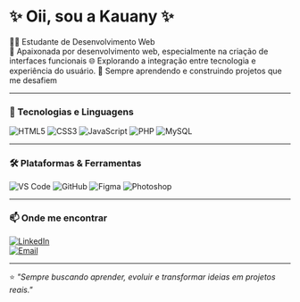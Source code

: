 # ✨ Oii, sou a Kauany ✨  

👩‍💻 Estudante de Desenvolvimento Web  
🎨 Apaixonada por desenvolvimento web, especialmente na criação de interfaces funcionais 
🌐 Explorando a integração entre tecnologia e experiência do usuário. 
🌱 Sempre aprendendo e construindo projetos que me desafiem  

---

### 🚀 Tecnologias e Linguagens

![HTML5](https://img.shields.io/badge/HTML5-E34F26?style=for-the-badge&logo=html5&logoColor=white)
![CSS3](https://img.shields.io/badge/CSS3-1572B6?style=for-the-badge&logo=css3&logoColor=white)
![JavaScript](https://img.shields.io/badge/JavaScript-F7DF1E?style=for-the-badge&logo=javascript&logoColor=black)
![PHP](https://img.shields.io/badge/PHP-777BB4?style=for-the-badge&logo=php&logoColor=white)
![MySQL](https://img.shields.io/badge/MySQL-005C84?style=for-the-badge&logo=mysql&logoColor=white)

---
### 🛠️ Plataformas & Ferramentas

![VS Code](https://img.shields.io/badge/VS%20Code-0078d7?style=for-the-badge&logo=visual-studio-code&logoColor=white)
![GitHub](https://img.shields.io/badge/GitHub-181717?style=for-the-badge&logo=github&logoColor=white)
![Figma](https://img.shields.io/badge/Figma-F24E1E?style=for-the-badge&logo=figma&logoColor=white)
![Photoshop](https://img.shields.io/badge/Adobe%20Photoshop-31A8FF?style=for-the-badge&logo=adobe-photoshop&logoColor=white)

---

### 📫 Onde me encontrar

[![LinkedIn](https://img.shields.io/badge/LinkedIn-0A66C2?style=for-the-badge&logo=linkedin&logoColor=white)](https://www.linkedin.com/in/kauany-oliveira-5711b3235/)  
[![Email](https://img.shields.io/badge/Email-D14836?style=for-the-badge&logo=gmail&logoColor=white)](mailto:kah.op20170@gmail.com)

---

⭐️ *"Sempre buscando aprender, evoluir e transformar ideias em projetos reais."*
